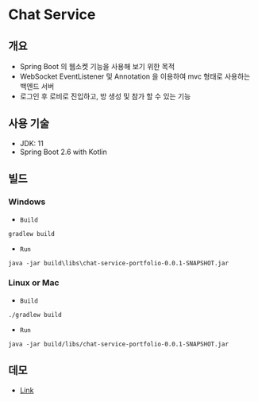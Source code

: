 # Chat Service

## 개요
- Spring Boot 의 웹소켓 기능을 사용해 보기 위한 목적
- WebSocket EventListener 및 Annotation 을 이용하여 mvc 형태로 사용하는 백엔드 서버
- 로그인 후 로비로 진입하고, 방 생성 및 참가 할 수 있는 기능

## 사용 기술
- JDK: 11
- Spring Boot 2.6 with Kotlin

## 빌드

### Windows
- `Build`
```
gradlew build
```

- `Run`
```
java -jar build\libs\chat-service-portfolio-0.0.1-SNAPSHOT.jar
```

### Linux or Mac
- `Build`
```
./gradlew build
```

- `Run`
```
java -jar build/libs/chat-service-portfolio-0.0.1-SNAPSHOT.jar
```


## 데모
- [Link](https://apps-rxcats.duckdns.org)